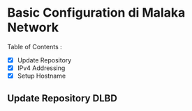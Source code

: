 # Basic Configuration di Malaka Network
Table of Contents :
- [x] Update Repository
- [x] IPv4 Addressing
- [x] Setup Hostname
## Update Repository DLBD
